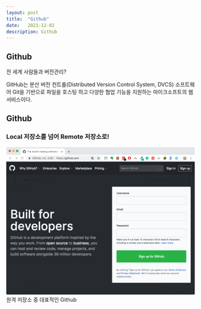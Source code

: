 ```yaml
---
layout: post
title:  "Github"
date:   2021-12-02
description: Github
---
```


## Github 
<p>전 세계 사람들과 버전관리?</p>

GitHub는 분산 버전 컨트롤(Distributed Version Control System, DVCS) 소프트웨어 Git을 기반으로 파일을 호스팅 하고 다양한 협업 기능을 지원하는 마이크소프트의 웹서비스이다.

## Github
### Local 저장소를 넘어 Remote 저장소로!

<img src="/assets/img/github.png"><img>
원격 저장소 중 대표적인 Github




